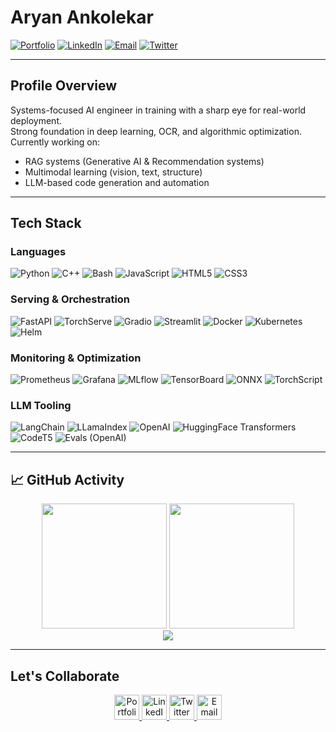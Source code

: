 # Aryan Ankolekar

[![Portfolio](https://img.shields.io/badge/Portfolio-FF7130?style=for-the-badge&logo=vercel&logoColor=white)](https://aryanankolekar.vercel.app/)
[![LinkedIn](https://img.shields.io/badge/Connect-0A66C2?style=for-the-badge&logo=linkedin&logoColor=white)](https://www.linkedin.com/in/aryan-ankolekar/)
[![Email](https://img.shields.io/badge/Contact-EA4335?style=for-the-badge&logo=gmail&logoColor=white)](mailto:aryan.ankolekar@gmail.com)
[![Twitter](https://img.shields.io/badge/Twitter-1DA1F2?style=for-the-badge&logo=twitter&logoColor=white)](https://x.com/aryanankolekar)

---

## Profile Overview

Systems-focused AI engineer in training with a sharp eye for real-world deployment.  
Strong foundation in deep learning, OCR, and algorithmic optimization.
Currently working on:

- RAG systems (Generative AI & Recommendation systems)
- Multimodal learning (vision, text, structure)
- LLM-based code generation and automation

---

## Tech Stack

### **Languages**

![Python](https://img.shields.io/badge/Python-3776AB?style=for-the-badge&logo=python&logoColor=white)
![C++](https://img.shields.io/badge/C++-00599C?style=for-the-badge&logo=c%2B%2B&logoColor=white)
![Bash](https://img.shields.io/badge/Bash-121011?style=for-the-badge&logo=gnubash&logoColor=white)
![JavaScript](https://img.shields.io/badge/JavaScript-F7DF1E?style=for-the-badge&logo=javascript&logoColor=black)
![HTML5](https://img.shields.io/badge/HTML5-E34F26?style=for-the-badge&logo=html5&logoColor=white)
![CSS3](https://img.shields.io/badge/CSS3-1572B6?style=for-the-badge&logo=css3&logoColor=white)

### **Serving & Orchestration**

![FastAPI](https://img.shields.io/badge/FastAPI-005571?style=for-the-badge&logo=fastapi&logoColor=white)
![TorchServe](https://img.shields.io/badge/TorchServe-EE4C2C?style=for-the-badge&logo=pytorch&logoColor=white)
![Gradio](https://img.shields.io/badge/Gradio-3D3D3D?style=for-the-badge&logo=gradio&logoColor=white)
![Streamlit](https://img.shields.io/badge/Streamlit-FF4B4B?style=for-the-badge&logo=streamlit&logoColor=white)
![Docker](https://img.shields.io/badge/Docker-2496ED?style=for-the-badge&logo=docker&logoColor=white)
![Kubernetes](https://img.shields.io/badge/Kubernetes-326CE5?style=for-the-badge&logo=kubernetes&logoColor=white)
![Helm](https://img.shields.io/badge/Helm-0F1689?style=for-the-badge&logo=helm&logoColor=white)

### **Monitoring & Optimization**

![Prometheus](https://img.shields.io/badge/Prometheus-E6522C?style=for-the-badge&logo=prometheus&logoColor=white)
![Grafana](https://img.shields.io/badge/Grafana-F46800?style=for-the-badge&logo=grafana&logoColor=white)
![MLflow](https://img.shields.io/badge/MLflow-1679B1?style=for-the-badge&logo=mlflow&logoColor=white)
![TensorBoard](https://img.shields.io/badge/TensorBoard-FFA500?style=for-the-badge&logo=tensorflow&logoColor=white)
![ONNX](https://img.shields.io/badge/ONNX-005CED?style=for-the-badge&logo=onnx&logoColor=white)
![TorchScript](https://img.shields.io/badge/TorchScript-EE4C2C?style=for-the-badge&logo=pytorch&logoColor=white)

### **LLM Tooling**

![LangChain](https://img.shields.io/badge/LangChain-000000?style=for-the-badge)
![LLamaIndex](https://img.shields.io/badge/LlamaIndex-2C2C2C?style=for-the-badge)
![OpenAI](https://img.shields.io/badge/OpenAI-412991?style=for-the-badge&logo=openai&logoColor=white)
![HuggingFace Transformers](https://img.shields.io/badge/Transformers-FCC624?style=for-the-badge&logo=huggingface&logoColor=black)
![CodeT5](https://img.shields.io/badge/CodeT5-0052CC?style=for-the-badge)
![Evals (OpenAI)](https://img.shields.io/badge/OpenAI_Evals-1A1A1A?style=for-the-badge&logo=fastapi&logoColor=white)

---

## 📈 GitHub Activity

<div align="center">

  <img height="200" src="https://github-readme-streak-stats.herokuapp.com/?user=aryanankolekar&theme=default&hide_border=true" />
  <img height="200" src="https://github-readme-stats.vercel.app/api/top-langs/?username=aryanankolekar&layout=compact&theme=default&hide_border=true" />

</div>

<div align="center">
  <img src="https://github-readme-activity-graph.vercel.app/graph?username=aryanankolekar&theme=react-dark&hide_border=true&area=true"/>
</div>

---

## Let's Collaborate

<p align="center">
  <a href="https://aryanankolekar.vercel.app/">
    <img src="https://img.icons8.com/?size=100&id=ognMDWHTIaDL&format=png&color=000000" width="40" title="Portfolio">
  </a>
  <a href="https://www.linkedin.com/in/aryan-ankolekar/">
    <img src="https://img.icons8.com/color/48/linkedin.png" width="40" title="LinkedIn">
  </a>
  <a href="https://x.com/aryanankolekar">
    <img src="https://img.icons8.com/color/48/twitterx.png" width="40" title="Twitter">
  </a>
  <a href="mailto:aryan.ankolekar@gmail.com">
    <img src="https://img.icons8.com/color/48/gmail.png" width="40" title="Email">
  </a>
</p>
